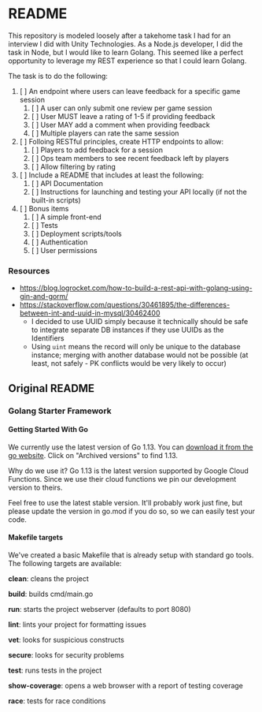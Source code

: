 # README

This repository is modeled loosely after a takehome task I had for an interview I did with Unity Technologies. As a Node.js developer, I did the task in Node, but I would like to learn Golang. This seemed like a perfect opportunity to leverage my REST experience so that I could learn Golang.

The task is to do the following:
1. [ ] An endpoint where users can leave feedback for a specific game session
   1. [ ] A user can only submit one review per game session
   2. [ ] User MUST leave a rating of 1-5 if providing feedback
   3. [ ] User MAY add a comment when providing feedback
   4. [ ] Multiple players can rate the same session
2. [ ] Folloing RESTful principles, create HTTP endpoints to allow:
   1. [ ] Players to add feedback for a session
   2. [ ] Ops team members to see recent feedback left by players
   3. [ ] Allow filtering by rating
3. [ ] Include a README that includes at least the following:
   1. [ ] API Documentation
   2. [ ] Instructions for launching and testing your API locally (if not the built-in scripts)
4. [ ] Bonus items
   1.  [ ] A simple front-end
   2.  [ ] Tests
   3.  [ ] Deployment scripts/tools
   4.  [ ] Authentication
   5.  [ ] User permissions

### Resources
* https://blog.logrocket.com/how-to-build-a-rest-api-with-golang-using-gin-and-gorm/
* https://stackoverflow.com/questions/30461895/the-differences-between-int-and-uuid-in-mysql/30462400
  * I decided to use UUID simply because it technically should be safe to integrate separate DB instances if they use UUIDs as the Identifiers
  * Using `uint` means the record will only be unique to the database instance; merging with another database would not be possible (at least, not safely - PK conflicts would be very likely to occur)

## Original README

### Golang Starter Framework

#### Getting Started With Go
We currently use the latest version of Go 1.13. You can [download it from the go website](https://golang.org/dl/). 
Click on "Archived versions" to find 1.13.

Why do we use it? Go 1.13 is the latest version supported by Google Cloud Functions. 
Since we use their cloud functions we pin our development version to theirs.

Feel free to use the latest stable version. It'll probably work just fine, but please update the version in go.mod
if you do so, so we can easily test your code.
 
#### Makefile targets
We've created a basic Makefile that is already setup with standard go tools. The following targets are available:

**clean**: cleans the project

**build**: builds cmd/main.go

**run**: starts the project webserver (defaults to port 8080)

**lint**: lints your project for formatting issues

**vet**: looks for suspicious constructs

**secure**: looks for security problems

**test**: runs tests in the project

**show-coverage**: opens a web browser with a report of testing coverage

**race**: tests for race conditions